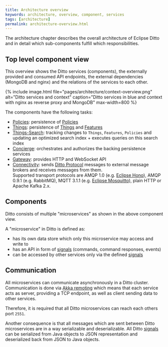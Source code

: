 ```yaml
---
title: Architecture overview
keywords: architecture, overview, component, services
tags: [architecture]
permalink: architecture-overview.html
---
```


The architecture chapter describes the overall architecture of Eclipse Ditto and in detail which sub-components fulfill
which responsibilities.

## Top level component view

This overview shows the Ditto services (components), the externally provided and consumed API endpoints, 
the external dependencies (MongoDB and nginx) and the relations of the services to each other.

{% include image.html file="pages/architecture/context-overview.png" alt="Ditto services and context" caption="Ditto services in blue and context with nginx as reverse proxy and MongoDB" max-width=800 %}

The components have the following tasks:

* [Policies](architecture-services-policies.html): persistence of [Policies](basic-policy.html)
* [Things](architecture-services-things.html): persistence of [Things](basic-thing.html) and [Features](basic-feature.html)
* [Things-Search](architecture-services-things-search.html): tracking changes to `Things`, `Features`, `Policies` and 
  updating an optimized search index + executes queries on this search index
* [Concierge](architecture-services-concierge.html): orchestrates and authorizes the backing persistence services
* [Gateway](architecture-services-gateway.html): provides HTTP and WebSocket API
* [Connectivity](architecture-services-connectivity.html):
  sends [Ditto Protocol](protocol-overview.html) messages to external message brokers and receives messages from them. <br>
  Supported transport protocols are AMQP 1.0 (e.g. [Eclipse Hono](https://eclipse.org/hono/)),
  AMQP 0.9.1 (e.g. RabbitMQ), MQTT 3.1.1 (e.g. [Eclipse Mosquitto](https://www.eclipse.org/mosquitto/)), plain HTTP or Apache Kafka 2.x.

## Components

Ditto consists of multiple "microservices" as shown in the above component view.

A "microservice" in Ditto is defined as:

* has its own data store which only this microservice may access and write to
* has an API in form of [signals](basic-signals.html) (commands, command responses, events)
* can be accessed by other services only via the defined [signals](basic-signals.html)

## Communication

All microservices can communicate asynchronously in a Ditto cluster. Communication is done via 
[Akka remoting](https://doc.akka.io/docs/akka/current/general/remoting.html) which means that each service acts as server, 
providing a TCP endpoint, as well as client sending data to other services.

Therefore, it is required that all Ditto microservices can reach each others port `2551`.

Another consequence is that all messages which are sent between Ditto microservices are in a way serializable and deserializable.
All Ditto [signals](basic-signals.html) can be serialized from Java objects to JSON representation and deserialized back 
from JSON to Java objects. 

